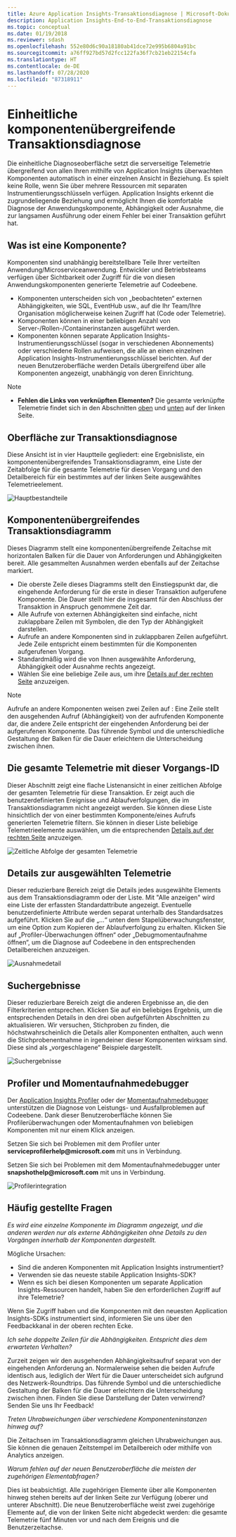 ```yaml
---
title: Azure Application Insights-Transaktionsdiagnose | Microsoft-Dokumentation
description: Application Insights-End-to-End-Transaktionsdiagnose
ms.topic: conceptual
ms.date: 01/19/2018
ms.reviewer: sdash
ms.openlocfilehash: 552e80d6c90a18180ab41dce72e995b6804a91bc
ms.sourcegitcommit: a76ff927bd57d2fcc122fa36f7cb21eb22154cfa
ms.translationtype: HT
ms.contentlocale: de-DE
ms.lasthandoff: 07/28/2020
ms.locfileid: "87318911"
---
```

# <a name="unified-cross-component-transaction-diagnostics"></a>Einheitliche komponentenübergreifende Transaktionsdiagnose

Die einheitliche Diagnoseoberfläche setzt die serverseitige Telemetrie übergreifend von allen Ihren mithilfe von Application Insights überwachten Komponenten automatisch in einer einzelnen Ansicht in Beziehung. Es spielt keine Rolle, wenn Sie über mehrere Ressourcen mit separaten Instrumentierungsschlüsseln verfügen. Application Insights erkennt die zugrundeliegende Beziehung und ermöglicht Ihnen die komfortable Diagnose der Anwendungskomponente, Abhängigkeit oder Ausnahme, die zur langsamen Ausführung oder einem Fehler bei einer Transaktion geführt hat.

## <a name="what-is-a-component"></a>Was ist eine Komponente?

Komponenten sind unabhängig bereitstellbare Teile Ihrer verteilten Anwendung/Microserviceanwendung. Entwickler und Betriebsteams verfügen über Sichtbarkeit oder Zugriff für die von diesen Anwendungskomponenten generierte Telemetrie auf Codeebene.

* Komponenten unterscheiden sich von „beobachteten“ externen Abhängigkeiten, wie SQL, EventHub usw., auf die Ihr Team/Ihre Organisation möglicherweise keinen Zugriff hat (Code oder Telemetrie).
* Komponenten können in einer beliebigen Anzahl von Server-/Rollen-/Containerinstanzen ausgeführt werden.
* Komponenten können separate Application Insights-Instrumentierungsschlüssel (sogar in verschiedenen Abonnements) oder verschiedene Rollen aufweisen, die alle an einen einzelnen Application Insights-Instrumentierungsschlüssel berichten. Auf der neuen Benutzeroberfläche werden Details übergreifend über alle Komponenten angezeigt, unabhängig von deren Einrichtung.

> [!NOTE]
> * **Fehlen die Links von verknüpften Elementen?** Die gesamte verknüpfte Telemetrie findet sich in den Abschnitten [oben](#cross-component-transaction-chart) und [unten](#all-telemetry-with-this-operation-id) auf der linken Seite. 

## <a name="transaction-diagnostics-experience"></a>Oberfläche zur Transaktionsdiagnose
Diese Ansicht ist in vier Hauptteile gegliedert: eine Ergebnisliste, ein komponentenübergreifendes Transaktionsdiagramm, eine Liste der Zeitabfolge für die gesamte Telemetrie für diesen Vorgang und den Detailbereich für ein bestimmtes auf der linken Seite ausgewähltes Telemetrieelement.

![Hauptbestandteile](media/transaction-diagnostics/4partsCrossComponent.png)

## <a name="cross-component-transaction-chart"></a>Komponentenübergreifendes Transaktionsdiagramm

Dieses Diagramm stellt eine komponentenübergreifende Zeitachse mit horizontalen Balken für die Dauer von Anforderungen und Abhängigkeiten bereit. Alle gesammelten Ausnahmen werden ebenfalls auf der Zeitachse markiert.

* Die oberste Zeile dieses Diagramms stellt den Einstiegspunkt dar, die eingehende Anforderung für die erste in dieser Transaktion aufgerufene Komponente. Die Dauer stellt hier die insgesamt für den Abschluss der Transaktion in Anspruch genommene Zeit dar.
* Alle Aufrufe von externen Abhängigkeiten sind einfache, nicht zuklappbare Zeilen mit Symbolen, die den Typ der Abhängigkeit darstellen.
* Aufrufe an andere Komponenten sind in zuklappbaren Zeilen aufgeführt. Jede Zeile entspricht einem bestimmten für die Komponenten aufgerufenen Vorgang.
* Standardmäßig wird die von Ihnen ausgewählte Anforderung, Abhängigkeit oder Ausnahme rechts angezeigt.
* Wählen Sie eine beliebige Zeile aus, um ihre [Details auf der rechten Seite](#details-of-the-selected-telemetry) anzuzeigen. 

> [!NOTE]
> Aufrufe an andere Komponenten weisen zwei Zeilen auf : Eine Zeile stellt den ausgehenden Aufruf (Abhängigkeit) von der aufrufenden Komponente dar, die andere Zeile entspricht der eingehenden Anforderung bei der aufgerufenen Komponente. Das führende Symbol und die unterschiedliche Gestaltung der Balken für die Dauer erleichtern die Unterscheidung zwischen ihnen.

## <a name="all-telemetry-with-this-operation-id"></a>Die gesamte Telemetrie mit dieser Vorgangs-ID

Dieser Abschnitt zeigt eine flache Listenansicht in einer zeitlichen Abfolge der gesamten Telemetrie für diese Transaktion. Er zeigt auch die benutzerdefinierten Ereignisse und Ablaufverfolgungen, die im Transaktionsdiagramm nicht angezeigt werden. Sie können diese Liste hinsichtlich der von einer bestimmten Komponente/eines Aufrufs generierten Telemetrie filtern. Sie können in dieser Liste beliebige Telemetrieelemente auswählen, um die entsprechenden [Details auf der rechten Seite](#details-of-the-selected-telemetry) anzuzeigen.

![Zeitliche Abfolge der gesamten Telemetrie](media/transaction-diagnostics/allTelemetryDrawerOpened.png)

## <a name="details-of-the-selected-telemetry"></a>Details zur ausgewählten Telemetrie

Dieser reduzierbare Bereich zeigt die Details jedes ausgewählte Elements aus dem Transaktionsdiagramm oder der Liste. Mit "Alle anzeigen" wird eine Liste der erfassten Standardattribute angezeigt. Eventuelle benutzerdefinierte Attribute werden separat unterhalb des Standardsatzes aufgeführt. Klicken Sie auf die „...“ unten dem Stapelüberwachungsfenster, um eine Option zum Kopieren der Ablaufverfolgung zu erhalten. Klicken Sie auf „Profiler-Überwachungen öffnen“ oder „Debugmomentaufnahme öffnen“, um die Diagnose auf Codeebene in den entsprechenden Detailbereichen anzuzeigen.

![Ausnahmedetail](media/transaction-diagnostics/exceptiondetail.png)

## <a name="search-results"></a>Suchergebnisse

Dieser reduzierbare Bereich zeigt die anderen Ergebnisse an, die den Filterkriterien entsprechen. Klicken Sie auf ein beliebiges Ergebnis, um die entsprechenden Details in den drei oben aufgeführten Abschnitten zu aktualisieren. Wir versuchen, Stichproben zu finden, die höchstwahrscheinlich die Details aller Komponenten enthalten, auch wenn die Stichprobenentnahme in irgendeiner dieser Komponenten wirksam sind. Diese sind als „vorgeschlagene“ Beispiele dargestellt.

![Suchergebnisse](media/transaction-diagnostics/searchResults.png)

## <a name="profiler-and-snapshot-debugger"></a>Profiler und Momentaufnahmedebugger

Der [Application Insights Profiler](./profiler.md) oder der [Momentaufnahmedebugger](snapshot-debugger.md) unterstützen die Diagnose von Leistungs- und Ausfallproblemen auf Codeebene. Dank dieser Benutzeroberfläche können Sie Profilerüberwachungen oder Momentaufnahmen von beliebigen Komponenten mit nur einem Klick anzeigen.

Setzen Sie sich bei Problemen mit dem Profiler unter **serviceprofilerhelp\@microsoft.com** mit uns in Verbindung.

Setzen Sie sich bei Problemen mit dem Momentaufnahmedebugger unter **snapshothelp\@microsoft.com** mit uns in Verbindung.

![Profilerintegration](media/transaction-diagnostics/profilerTraces.png)

## <a name="faq"></a>Häufig gestellte Fragen

*Es wird eine einzelne Komponente im Diagramm angezeigt, und die anderen werden nur als externe Abhängigkeiten ohne Details zu den Vorgängen innerhalb der Komponenten dargestellt.*

Mögliche Ursachen:

* Sind die anderen Komponenten mit Application Insights instrumentiert?
* Verwenden sie das neueste stabile Application Insights-SDK?
* Wenn es sich bei diesen Komponenten um separate Application Insights-Ressourcen handelt, haben Sie den erforderlichen Zugriff auf ihre Telemetrie?

Wenn Sie Zugriff haben und die Komponenten mit den neuesten Application Insights-SDKs instrumentiert sind, informieren Sie uns über den Feedbackkanal in der oberen rechten Ecke.

*Ich sehe doppelte Zeilen für die Abhängigkeiten. Entspricht dies dem erwarteten Verhalten?*

Zurzeit zeigen wir den ausgehenden Abhängigkeitsaufruf separat von der eingehenden Anforderung an. Normalerweise sehen die beiden Aufrufe identisch aus, lediglich der Wert für die Dauer unterscheidet sich aufgrund des Netzwerk-Roundtrips. Das führende Symbol und die unterschiedliche Gestaltung der Balken für die Dauer erleichtern die Unterscheidung zwischen ihnen. Finden Sie diese Darstellung der Daten verwirrend? Senden Sie uns Ihr Feedback!

*Treten Uhrabweichungen über verschiedene Komponenteninstanzen hinweg auf?*

Die Zeitachsen im Transaktionsdiagramm gleichen Uhrabweichungen aus. Sie können die genauen Zeitstempel im Detailbereich oder mithilfe von Analytics anzeigen.

*Warum fehlen auf der neuen Benutzeroberfläche die meisten der zugehörigen Elementabfragen?*

Dies ist beabsichtigt. Alle zugehörigen Elemente über alle Komponenten hinweg stehen bereits auf der linken Seite zur Verfügung (oberer und unterer Abschnitt). Die neue Benutzeroberfläche weist zwei zugehörige Elemente auf, die von der linken Seite nicht abgedeckt werden: die gesamte Telemetrie fünf Minuten vor und nach dem Ereignis und die Benutzerzeitachse.

